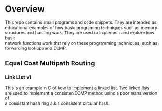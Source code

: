 # Overview

This repo contains small programs and code snippets. They are intended as  
educational examples of how basic programing techniques such as memory  
structures and hashing work. They are used to implement and explore how basic  
network functions work that rely on these programming techniques, such as  
forwarding lookups and ECMP.


## Equal Cost Multipath Routing

### Link List v1

This is an example in C of how to implement a linked list. Two linked lists  
are used to implement a consisten ECMP method using a poor mans version of  
a consistant hash ring a.k.a consistent circular hash.
